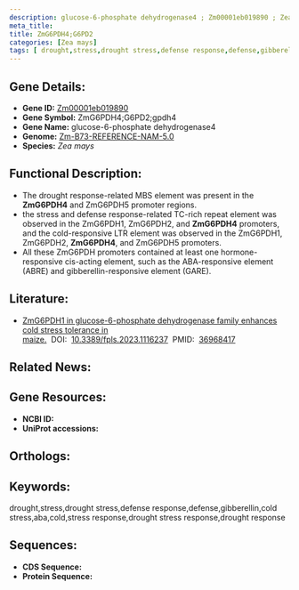 ```yaml
---
description: glucose-6-phosphate dehydrogenase4 ; Zm00001eb019890 ; Zea mays
meta_title:
title: ZmG6PDH4;G6PD2
categories: [Zea mays]
tags: [ drought,stress,drought stress,defense response,defense,gibberellin,cold stress,aba,cold,stress response,drought stress response,drought response ]
---
```


## Gene Details:
- **Gene ID:**	[Zm00001eb019890]()
- **Gene Symbol:** ZmG6PDH4;G6PD2;gpdh4
- **Gene Name:** glucose-6-phosphate dehydrogenase4
- **Genome:** [Zm-B73-REFERENCE-NAM-5.0]()
- **Species:** *Zea mays*

## Functional Description:
   - The drought response-related MBS element was present in the **ZmG6PDH4** and ZmG6PDH5 promoter regions.
   - the stress and defense response-related TC-rich repeat element was observed in the ZmG6PDH1, ZmG6PDH2, and **ZmG6PDH4** promoters, and the cold-responsive LTR element was observed in the ZmG6PDH1, ZmG6PDH2, **ZmG6PDH4**, and ZmG6PDH5 promoters.
   - All these ZmG6PDH promoters contained at least one hormone-responsive cis-acting element, such as the ABA-responsive element (ABRE) and gibberellin-responsive element (GARE).

## Literature:
   - [ZmG6PDH1 in glucose-6-phosphate dehydrogenase family enhances cold stress tolerance in maize.]( https://www.ncbi.nlm.nih.gov/pmc/articles/PMC10034328/)&nbsp;&nbsp;DOI:&nbsp;&nbsp;[10.3389/fpls.2023.1116237](https://www.ncbi.nlm.nih.gov/pmc/articles/PMC10034328/)&nbsp;&nbsp;PMID:&nbsp;&nbsp;[36968417](https://pubmed.ncbi.nlm.nih.gov/36968417/)

## Related News:

## Gene Resources:
- **NCBI ID:** [](https://www.ncbi.nlm.nih.gov/gene/?term=)
- **UniProt accessions:** [](https://www.uniprot.org/uniprotkb//entry)

## Orthologs:

## Keywords:
drought,stress,drought stress,defense response,defense,gibberellin,cold stress,aba,cold,stress response,drought stress response,drought response

## Sequences:
- **CDS Sequence:**
- **Protein Sequence:**
